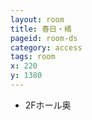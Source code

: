 ```yaml
---
layout: room
title: 春日・橘
pageid: room-ds
category: access
tags: room
x: 220
y: 1380
---
```

- 2Fホール奥

